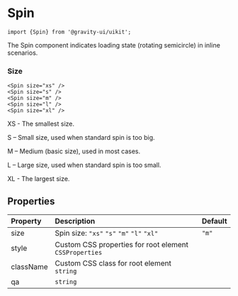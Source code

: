 <!--GITHUB_BLOCK-->

# Spin

<!--/GITHUB_BLOCK-->

```tsx
import {Spin} from '@gravity-ui/uikit';
```

The Spin component indicates loading state (rotating semicircle) in inline scenarios.

### Size

<!--LANDING_BLOCK
<ExampleBlock
    code={`
<Spin size="xs" />
<Spin size="s" />
<Spin size="m" />
<Spin size="l" />
<Spin size="xl" />
`}
>
    <UIKit.Spin size="xs" />
    <UIKit.Spin size="s" />
    <UIKit.Spin size="m" />
    <UIKit.Spin size="l" />
    <UIKit.Spin size="xl" />
</ExampleBlock>
LANDING_BLOCK-->

<!--GITHUB_BLOCK-->

```tsx
<Spin size="xs" />
<Spin size="s" />
<Spin size="m" />
<Spin size="l" />
<Spin size="xl" />
```

<!--/GITHUB_BLOCK-->

XS - The smallest size.

S – Small size, used when standard spin is too big.

M – Medium (basic size), used in most cases.

L – Large size, used when standard spin is too small.

XL - The largest size.

## Properties

| Property  | Description                                            | Default |
| :-------- | :----------------------------------------------------- | :------ |
| size      | Spin size: `"xs"` `"s"` `"m"` `"l"` `"xl"`             | `"m"`   |
| style     | Custom CSS properties for root element `CSSProperties` |         |
| className | Custom CSS class for root element `string`             |         |
| qa        | `string`                                               |         |

